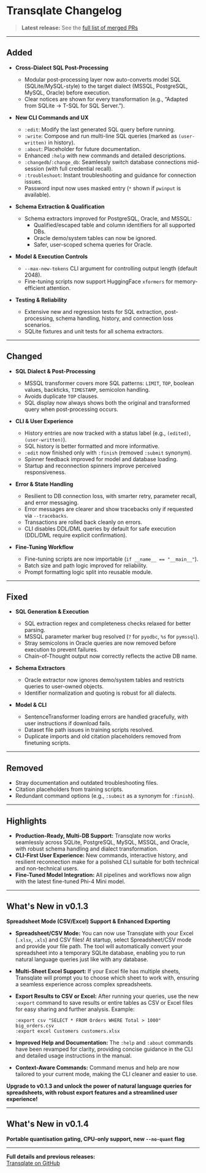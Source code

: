 # Transqlate Changelog

> **Latest release:** See the [full list of merged PRs](https://github.com/Shaurya-Sethi/transqlate-phi4/pulls?q=is%3Apr+is%3Aclosed+merged%3A%3E%3D2024-06-13&sort=updated&order=desc)

---

## Added

- **Cross-Dialect SQL Post-Processing**
  - Modular post-processing layer now auto-converts model SQL (SQLite/MySQL-style) to the target dialect (MSSQL, PostgreSQL, MySQL, Oracle) before execution.
  - Clear notices are shown for every transformation (e.g., “Adapted from SQLite → T-SQL for SQL Server.”).

- **New CLI Commands and UX**
  - `:edit`: Modify the last generated SQL query before running.
  - `:write`: Compose and run multi-line SQL queries (marked as `(user-written)` in history).
  - `:about`: Placeholder for future documentation.
  - Enhanced `:help` with new commands and detailed descriptions.
  - `:changedb`/`:change_db`: Seamlessly switch database connections mid-session (with full credential recall).
  - `:troubleshoot`: Instant troubleshooting and guidance for connection issues.
  - Password input now uses masked entry (`*` shown if `pwinput` is available).

- **Schema Extraction & Qualification**
  - Schema extractors improved for PostgreSQL, Oracle, and MSSQL:
    - Qualified/escaped table and column identifiers for all supported DBs.
    - Oracle demo/system tables can now be ignored.
    - Safer, user-scoped schema queries for Oracle.

- **Model & Execution Controls**
  - `--max-new-tokens` CLI argument for controlling output length (default 2048).
  - Fine-tuning scripts now support HuggingFace `xformers` for memory-efficient attention.

- **Testing & Reliability**
  - Extensive new and regression tests for SQL extraction, post-processing, schema handling, history, and connection loss scenarios.
  - SQLite fixtures and unit tests for all schema extractors.

---

## Changed

- **SQL Dialect & Post-Processing**
  - MSSQL transformer covers more SQL patterns: `LIMIT`, `TOP`, boolean values, backticks, `TIMESTAMP`, semicolon handling.
  - Avoids duplicate `TOP` clauses.
  - SQL display now always shows both the original and transformed query when post-processing occurs.

- **CLI & User Experience**
  - History entries are now tracked with a status label (e.g., `(edited)`, `(user-written)`).
  - SQL history is better formatted and more informative.
  - `:edit` now finished only with `:finish` (removed `:submit` synonym).
  - Spinner feedback improved for model and database loading.
  - Startup and reconnection spinners improve perceived responsiveness.

- **Error & State Handling**
  - Resilient to DB connection loss, with smarter retry, parameter recall, and error messaging.
  - Error messages are clearer and show tracebacks only if requested via `--tracebacks`.
  - Transactions are rolled back cleanly on errors.
  - CLI disables DDL/DML queries by default for safe execution (DDL/DML require explicit confirmation).

- **Fine-Tuning Workflow**
  - Fine-tuning scripts are now importable (`if __name__ == "__main__"`).
  - Batch size and path logic improved for reliability.
  - Prompt formatting logic split into reusable module.

---

## Fixed

- **SQL Generation & Execution**
  - SQL extraction regex and completeness checks relaxed for better parsing.
  - MSSQL parameter marker bug resolved (`?` for `pyodbc`, `%s` for `pymssql`).
  - Stray semicolons in Oracle queries are now removed before execution to prevent failures.
  - Chain-of-Thought output now correctly reflects the active DB name.

- **Schema Extractors**
  - Oracle extractor now ignores demo/system tables and restricts queries to user-owned objects.
  - Identifier normalization and quoting is robust for all dialects.

- **Model & CLI**
  - SentenceTransformer loading errors are handled gracefully, with user instructions if download fails.
  - Dataset file path issues in training scripts resolved.
  - Duplicate imports and old citation placeholders removed from finetuning scripts.

---

## Removed

- Stray documentation and outdated troubleshooting files.
- Citation placeholders from training scripts.
- Redundant command options (e.g., `:submit` as a synonym for `:finish`).

---

## Highlights

- **Production-Ready, Multi-DB Support:** Transqlate now works seamlessly across SQLite, PostgreSQL, MySQL, MSSQL, and Oracle, with robust schema handling and dialect transformation.
- **CLI-First User Experience:** New commands, interactive history, and resilient reconnection make for a polished CLI suitable for both technical and non-technical users.
- **Fine-Tuned Model Integration:** All pipelines and workflows now align with the latest fine-tuned Phi-4 Mini model.

---

## What's New in v0.1.3

**Spreadsheet Mode (CSV/Excel) Support & Enhanced Exporting**

* **Spreadsheet/CSV Mode:**
  You can now use Transqlate with your Excel (`.xlsx`, `.xls`) and CSV files! At startup, select Spreadsheet/CSV mode and provide your file path. The tool will automatically convert your spreadsheet into a temporary SQLite database, enabling you to run natural language queries just like with any database.

* **Multi-Sheet Excel Support:**
  If your Excel file has multiple sheets, Transqlate will prompt you to choose which sheet to work with, ensuring a seamless experience across complex spreadsheets.

* **Export Results to CSV or Excel:**
  After running your queries, use the new `:export` command to save results or entire tables as CSV or Excel files for easy sharing and further analysis.
  Example:

  ```
  :export csv "SELECT * FROM Orders WHERE Total > 1000" big_orders.csv
  :export excel Customers customers.xlsx
  ```

* **Improved Help and Documentation:**
  The `:help` and `:about` commands have been revamped for clarity, providing concise guidance in the CLI and detailed usage instructions in the manual.

* **Context-Aware Commands:**
  Command menus and help are now tailored to your current mode, making the CLI cleaner and easier to use.

**Upgrade to v0.1.3 and unlock the power of natural language queries for spreadsheets, with robust export features and a streamlined user experience!**

---

## What's New in v0.1.4
**Portable quantisation gating, CPU-only support, new `--no-quant` flag**

---

**Full details and previous releases:**  
[Transqlate on GitHub](https://github.com/Shaurya-Sethi/transqlate-phi4)